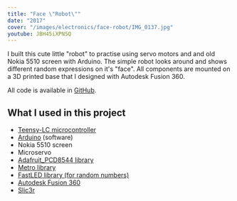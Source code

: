 ```yaml
---
title: "Face \"Robot\""
date: "2017"
cover: "/images/electronics/face-robot/IMG_0137.jpg"
youtube: JBH45iXPN5Q
---
```


I built this cute little "robot" to practise using servo motors and and old Nokia 5510 screen with Arduino. The simple robot looks around and shows different random expressions on it's "face". All components are mounted on a 3D printed base that I designed with Autodesk Fusion 360.

All code is available in [GitHub](https://github.com/joonamo/servobot).

## What I used in this project

- [Teensy-LC microcontroller](https://www.pjrc.com/teensy/teensyLC.html)
- [Arduino](https://www.arduino.cc/) (software)
- Nokia 5510 screen
- Microservo
- [Adafruit\_PCD8544 library](https://github.com/adafruit/Adafruit-PCD8544-Nokia-5110-LCD-library)
- [Metro library](https://github.com/thomasfredericks/Metro-Arduino-Wiring)
- [FastLED library (for random numbers)](http://fastled.io/)
- [Autodesk Fusion 360](https://www.autodesk.com/products/fusion-360/overview)
- [Slic3r](http://slic3r.org/)
